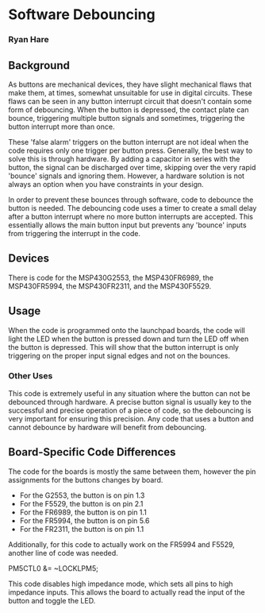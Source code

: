 # Software Debouncing
### Ryan Hare

## Background
As buttons are mechanical devices, they have slight mechanical flaws that make them, at times, somewhat unsuitable for use in digital circuits. These flaws can be seen in any button interrupt circuit that doesn't contain some form of debouncing. When the button is depressed, the contact plate can bounce, triggering multiple button signals and sometimes, triggering the button interrupt more than once.

These 'false alarm' triggers on the button interrupt are not ideal when the code requires only one trigger per button press. Generally, the best way to solve this is through hardware. By adding a capacitor in series with the button, the signal can be discharged over time, skipping over the very rapid 'bounce' signals and ignoring them. However, a hardware solution is not always an option when you have constraints in your design.

In order to prevent these bounces through software, code to debounce the button is needed. The debouncing code uses a timer to create a small delay after a button interrupt where no more button interrupts are accepted. This essentially allows the main button input but prevents any 'bounce' inputs from triggering the interrupt in the code.
## Devices
There is code for the MSP430G2553, the MSP430FR6989, the MSP430FR5994, the MSP430FR2311, and the MSP430F5529.
## Usage
When the code is programmed onto the launchpad boards, the code will light the LED when the button is pressed down and turn the LED off when the button is depressed. This will show that the button interrupt is only triggering on the proper input signal edges and not on the bounces.
### Other Uses
This code is extremely useful in any situation where the button can not be debounced through hardware. A precise button signal is usually key to the successful and precise operation of a piece of code, so the debouncing is very important for ensuring this precision. Any code that uses a button and cannot debounce by hardware will benefit from debouncing.
## Board-Specific Code Differences
The code for the boards is mostly the same between them, however the pin assignments for the buttons changes by board.

* For the G2553, the button is on pin 1.3
* For the F5529, the button is on pin 2.1
* For the FR6989, the button is on pin 1.1
* For the FR5994, the button is on pin 5.6
* For the FR2311, the button is on pin 1.1

Additionally, for this code to actually work on the FR5994 and F5529, another line of code was needed.

PM5CTL0 &= ~LOCKLPM5;

This code disables high impedance mode, which sets all pins to high impedance inputs. This allows the board to actually read the input of the button and toggle the LED.